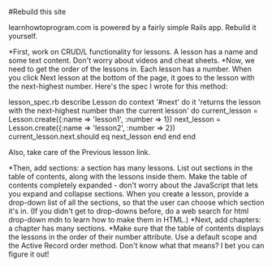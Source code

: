 #Rebuild this site

learnhowtoprogram.com is powered by a fairly simple Rails app. Rebuild it yourself.

*First, work on CRUD/L functionality for lessons. A lesson has a name and some text content. Don't worry about videos and cheat sheets.
*Now, we need to get the order of the lessons in. Each lesson has a number. When you click Next lesson at the bottom of the page, it goes to the lesson with the next-highest number. Here's the spec I wrote for this method:

lesson_spec.rb
describe Lesson do
  context '#next' do
    it 'returns the lesson with the next-highest number than the current lesson' do
      current_lesson = Lesson.create({:name => 'lesson1', :number => 1})
      next_lesson = Lesson.create({:name => 'lesson2', :number => 2})
      current_lesson.next.should eq next_lesson
    end
  end
end

Also, take care of the Previous lesson link.

*Then, add sections: a section has many lessons. List out sections in the table of contents, along with the lessons inside them. Make the table of contents completely expanded - don't worry about the JavaScript that lets you expand and collapse sections. When you create a lesson, provide a drop-down list of all the sections, so that the user can choose which section it's in. (If you didn't get to drop-downs before, do a web search for html drop-down mdn to learn how to make them in HTML.)
*Next, add chapters: a chapter has many sections.
*Make sure that the table of contents displays the lessons in the order of their number attribute. Use a default scope and the Active Record order method. Don't know what that means? I bet you can figure it out!
